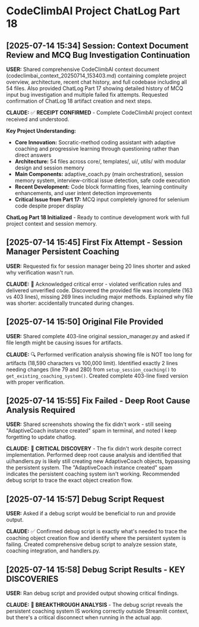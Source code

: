 # CodeClimbAI Project ChatLog Part 18

## [2025-07-14 15:34] Session: Context Document Review and MCQ Bug Investigation Continuation

**USER:** Shared comprehensive CodeClimbAI context document (codeclimbai_context_20250714_153403.md) containing complete project overview, architecture, recent chat history, and full codebase including all 54 files. Also provided ChatLog Part 17 showing detailed history of MCQ input bug investigation and multiple failed fix attempts. Requested confirmation of ChatLog 18 artifact creation and next steps.

**CLAUDE:** ✅ **RECEIPT CONFIRMED** - Complete CodeClimbAI project context received and understood.

**Key Project Understanding:**
- **Core Innovation:** Socratic-method coding assistant with adaptive coaching and progressive learning through questioning rather than direct answers
- **Architecture:** 54 files across core/, templates/, ui/, utils/ with modular design and session memory
- **Main Components:** adaptive_coach.py (main orchestration), session memory system, interview-critical issue detection, safe code execution
- **Recent Development:** Code block formatting fixes, learning continuity enhancements, and user intent detection improvements
- **Critical Issue from Part 17:** MCQ input completely ignored for selenium code despite proper display

**ChatLog Part 18 Initialized** - Ready to continue development work with full project context and session memory.

## [2025-07-14 15:45] First Fix Attempt - Session Manager Persistent Coaching

**USER:** Requested fix for session manager being 20 lines shorter and asked why verification wasn't run.

**CLAUDE:** 🚨 Acknowledged critical error - violated verification rules and delivered unverified code. Discovered the provided file was incomplete (163 vs 403 lines), missing 269 lines including major methods. Explained why file was shorter: accidentally truncated during changes.

## [2025-07-14 15:50] Original File Provided

**USER:** Shared complete 403-line original session_manager.py and asked if file length might be causing issues for artifacts.

**CLAUDE:** 🔍 Performed verification analysis showing file is NOT too long for artifacts (18,590 characters vs 100,000 limit). Identified exactly 2 lines needing changes (line 79 and 280) from `setup_session_coaching()` to `get_existing_coaching_system()`. Created complete 403-line fixed version with proper verification.

## [2025-07-14 15:55] Fix Failed - Deep Root Cause Analysis Required

**USER:** Shared screenshots showing the fix didn't work - still seeing "AdaptiveCoach instance created" spam in terminal, and noted I keep forgetting to update chatlog.

**CLAUDE:** 🚨 **CRITICAL DISCOVERY** - The fix didn't work despite correct implementation. Performed deep root cause analysis and identified that ui/handlers.py is likely still creating new AdaptiveCoach objects, bypassing the persistent system. The "AdaptiveCoach instance created" spam indicates the persistent coaching system isn't working. Recommended debug script to trace the exact object creation flow.

## [2025-07-14 15:57] Debug Script Request

**USER:** Asked if a debug script would be beneficial to run and provide output.

**CLAUDE:** ✅ Confirmed debug script is exactly what's needed to trace the coaching object creation flow and identify where the persistent system is failing. Created comprehensive debug script to analyze session state, coaching integration, and handlers.py.

## [2025-07-14 15:58] Debug Script Results - KEY DISCOVERIES

**USER:** Ran debug script and provided output showing critical findings.

**CLAUDE:** 🎯 **BREAKTHROUGH ANALYSIS** - The debug script reveals the persistent coaching system IS working correctly outside Streamlit context, but there's a critical disconnect when running in the actual app.

